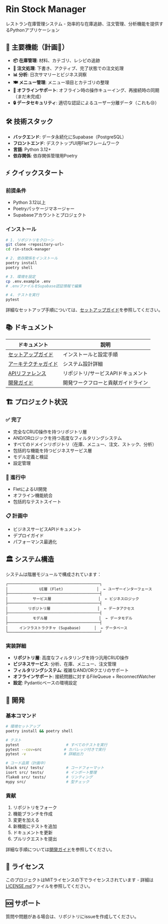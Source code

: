 # Rin Stock Manager

レストラン在庫管理システム - 効率的な在庫追跡、注文管理、分析機能を提供するPythonアプリケーション

## 🚀 主要機能（計画🥲）

- **📦 在庫管理**: 材料、カテゴリ、レシピの追跡
- **🛒 注文処理**: 下書き、アクティブ、完了状態での注文処理
- **📊 分析**: 日次サマリーとビジネス洞察
- **🍽️ メニュー管理**: メニュー項目とカテゴリの整理
- **💾 オフラインサポート**: オフライン時の操作キューイング、再接続時の同期（まだ未完成）
- **🔒 データセキュリティ**: 適切な認証によるユーザー分離データ（これも😢）

## 🛠️ 技術スタック

- **バックエンド**: データ永続化にSupabase（PostgreSQL）
- **フロントエンド**: デスクトップUI用Fletフレームワーク
- **言語**: Python 3.12+
- **依存関係**: 依存関係管理用Poetry

## ⚡ クイックスタート

### 前提条件

- Python 3.12以上
- Poetryパッケージマネージャー
- Supabaseアカウントとプロジェクト

### インストール

```bash
# 1. リポジトリをクローン
git clone <repository-url>
cd rin-stock-manager

# 2. 依存関係をインストール
poetry install
poetry shell

# 3. 環境を設定
cp .env.example .env
# .envファイルをSupabase認証情報で編集

# 4. テストを実行
pytest
```

詳細なセットアップ手順については、[セットアップガイド](./docs/setup.md)を参照してください。

## 📚 ドキュメント

| ドキュメント | 説明 |
|----------|-------------|
| [セットアップガイド](./docs/setup.md) | インストールと設定手順 |
| [アーキテクチャガイド](./docs/architecture.md) | システム設計詳細 |
| [APIリファレンス](./docs/api-reference.md) | リポジトリ/サービスAPIドキュメント |
| [開発ガイド](./docs/development.md) | 開発ワークフローと貢献ガイドライン |

## 🏗️ プロジェクト状況

### ✅ 完了
- 完全なCRUD操作を持つリポジトリ層
- AND/ORロジックを持つ高度なフィルタリングシステム
- すべてのドメインリポジトリ（在庫、メニュー、注文、ストック、分析）
- 包括的な機能を持つビジネスサービス層
- モデル定義と検証
- 設定管理

### 🚧 進行中
- FletによるUI開発
- オフライン機能統合
- 包括的なテストスイート

### 📋 計画中
- ビジネスサービスAPIドキュメント
- デプロイガイド
- パフォーマンス最適化

## 🏛️ システム構造

システムは階層モジュールで構成されています：

```
┌─────────────────────────────────────────┐
│              UI層 (Flet)               │  ← ユーザーインターフェース
├─────────────────────────────────────────┤
│           サービス層                     │  ← ビジネスロジック
├─────────────────────────────────────────┤
│         リポジトリ層                     │  ← データアクセス
├─────────────────────────────────────────┤
│           モデル層                       │  ← データモデル
├─────────────────────────────────────────┤
│     インフラストラクチャ (Supabase)      │  ← データベース
└─────────────────────────────────────────┘
```

### 実装詳細

- **リポジトリ層**: 高度なフィルタリングを持つ汎用CRUD操作
- **ビジネスサービス**: 分析、在庫、メニュー、注文管理
- **フィルタリングシステム**: 複雑なAND/ORクエリのサポート
- **オフラインサポート**: 接続問題に対するFileQueue + ReconnectWatcher
- **設定**: Pydanticベースの環境設定

## 🔧 開発

### 基本コマンド

```bash
# 環境セットアップ
poetry install && poetry shell

# テスト
pytest                     # すべてのテストを実行
pytest --cov=src          # カバレッジ付きで実行
pytest -v                 # 詳細出力

# コード品質（計画中）
black src/ tests/          # コードフォーマット
isort src/ tests/          # インポート整理
flake8 src/ tests/         # リンティング
mypy src/                  # 型チェック
```

### 貢献

1. リポジトリをフォーク
2. 機能ブランチを作成
3. 変更を加える
4. 新機能にテストを追加
5. ドキュメントを更新
6. プルリクエストを提出

詳細な手順については[開発ガイド](./docs/development.md)を参照してください。

## 📄 ライセンス

このプロジェクトはMITライセンスの下でライセンスされています - 詳細は[LICENSE.md](LICENSE.md)ファイルを参照してください。

## 🆘 サポート

質問や問題がある場合は、リポジトリにissueを作成してください。